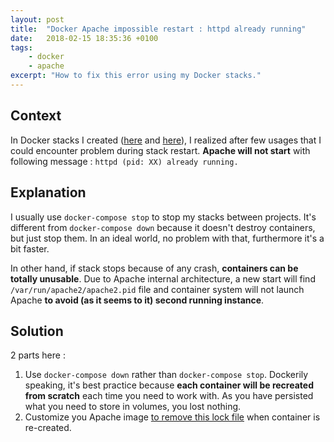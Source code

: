 ```yaml
---
layout: post
title:  "Docker Apache impossible restart : httpd already running"
date:   2018-02-15 18:35:36 +0100
tags:
    - docker
    - apache
excerpt: "How to fix this error using my Docker stacks."
---
```


## Context

In Docker stacks I created ([here][wordpress-stack] and [here][symfony-stack]), I realized after few usages that I could encounter problem during stack restart. __Apache will not start__ with following message : `httpd (pid: XX) already running.`

## Explanation

I usually use `docker-compose stop` to stop my stacks between projects. It's different from `docker-compose down` because it doesn't destroy containers, but just stop them. In an ideal world, no problem with that, furthermore it's a bit faster.

In other hand, if stack stops because of any crash, __containers can be totally unusable__. Due to Apache internal architecture, a new start will find `/var/run/apache2/apache2.pid` file and container system will not launch Apache __to avoid (as it seems to it) second running instance__. 

## Solution

2 parts here :
1. Use `docker-compose down` rather than `docker-compose stop`. Dockerily speaking, it's best practice because __each container will be recreated from scratch__ each time you need to work with. As you have persisted what you need to store in volumes, you lost nothing.
2. Customize you Apache image [to remove this lock file][remove-pid] when container is re-created.

[wordpress-stack]: https://github.com/compagnie-hyperactive/docker-boilerplate-wordpress
[symfony-stack]: https://github.com/compagnie-hyperactive/docker-boilerplate-symfony
[remove-pid]: https://github.com/compagnie-hyperactive/docker-boilerplate-wordpress/blob/f7086f7fa23362b6c64707816fafaee2dbf73e6c/docker/images/apache2.4/Dockerfile#L17